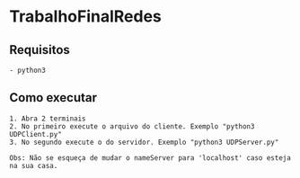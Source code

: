 # TrabalhoFinalRedes

## Requisitos 
    - python3 

## Como executar
    1. Abra 2 terminais
    2. No primeiro execute o arquivo do cliente. Exemplo "python3 UDPClient.py"
    3. No segundo execute o do servidor. Exemplo "python3 UDPServer.py"

    Obs: Não se esqueça de mudar o nameServer para 'localhost' caso esteja na sua casa.

